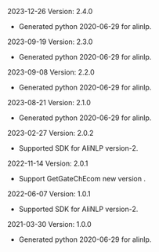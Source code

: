 2023-12-26 Version: 2.4.0
- Generated python 2020-06-29 for alinlp.

2023-09-19 Version: 2.3.0
- Generated python 2020-06-29 for alinlp.

2023-09-08 Version: 2.2.0
- Generated python 2020-06-29 for alinlp.

2023-08-21 Version: 2.1.0
- Generated python 2020-06-29 for alinlp.

2023-02-27 Version: 2.0.2
- Supported SDK for AliNLP version-2.

2022-11-14 Version: 2.0.1
- Support GetGateChEcom new version .

2022-06-07 Version: 1.0.1
- Supported SDK for AliNLP version-2.

2021-03-30 Version: 1.0.0
- Generated python 2020-06-29 for alinlp.

